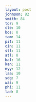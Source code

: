 ```yaml
---
layout: post
johnson: 82
smith: 84
tor: 9
cle: 10
bos: 8
tam: 14
pit: 11
cin: 11
stl: 11
atl: 8
bal: 16
kan: 11
nyy: 12
laa: 10
sdg: 7
was: 9
phi: 11
lad: 8
---
```

